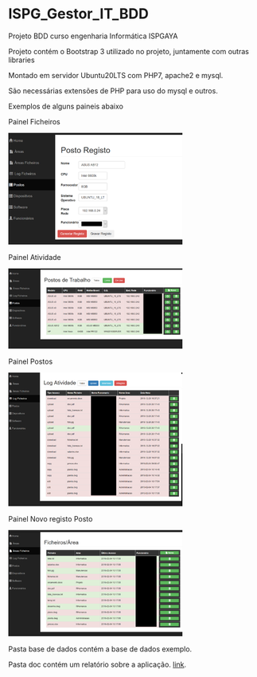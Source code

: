 # ISPG_Gestor_IT_BDD
Projeto BDD curso engenharia Informática ISPGAYA

Projeto contém o Bootstrap 3 utilizado no projeto, juntamente com outras libraries

Montado em servidor Ubuntu20LTS com PHP7, apache2 e mysql.

São necessárias extensões de PHP para uso do mysql e outros.

Exemplos de alguns paineis abaixo

Painel Ficheiros
<p align="left">
  <img src="docs/preview1.png" width="350" title="preview1">
</p>

Painel Atividade
<p align="left">
  <img src="docs/preview2.png" width="350" title="preview2">
</p>

Painel Postos
<p align="left">
  <img src="docs/preview3.png" width="350" title="preview3">
</p>

Painel Novo registo Posto
<p align="left">
  <img src="docs/preview4.png" width="350" title="preview4">
</p>

Pasta base de dados contém a base de dados exemplo.

Pasta doc contém um relatório sobre a aplicação. [link](docs/relatorio_funcao.pdf). 
